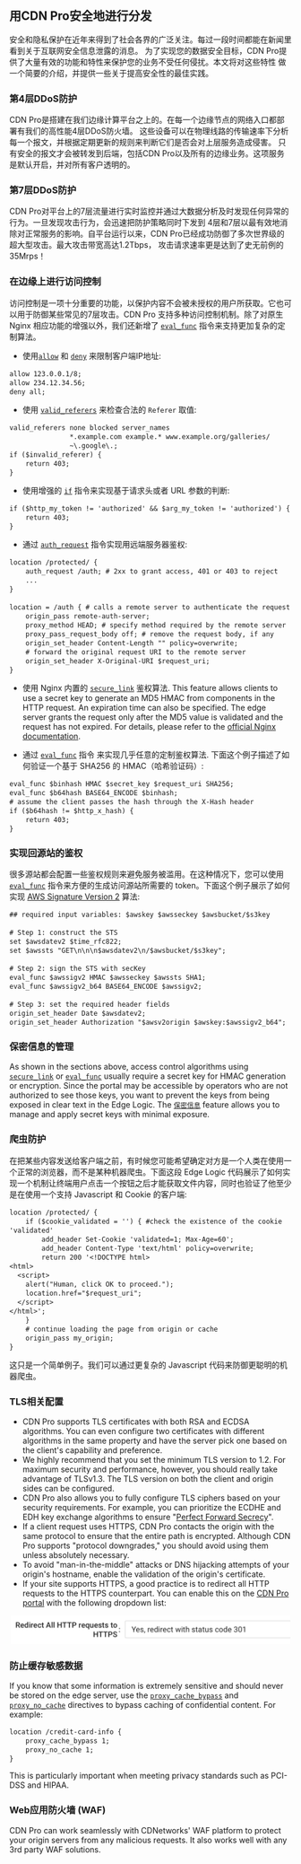 ## 用CDN Pro安全地进行分发

安全和隐私保护在近年来得到了社会各界的广泛关注。每过一段时间都能在新闻里看到关于互联网安全信息泄露的消息。
为了实现您的数据安全目标，CDN Pro提供了大量有效的功能和特性来保护您的业务不受任何侵扰。本文将对这些特性
做一个简要的介绍，并提供一些关于提高安全性的最佳实践。

### 第4层DDoS防护
CDN Pro是搭建在我们边缘计算平台之上的。在每一个边缘节点的网络入口都部署有我们的高性能4层DDoS防火墙。
这些设备可以在物理线路的传输速率下分析每一个报文，并根据定期更新的规则来判断它们是否会对上层服务造成侵害。
只有安全的报文才会被转发到后端，包括CDN Pro以及所有的边缘业务。这项服务是默认开启，并对所有客户透明的。

### 第7层DDoS防护
CDN Pro对平台上的7层流量进行实时监控并通过大数据分析及时发现任何异常的行为。一旦发现攻击行为，会迅速把防护策略同时下发到
4层和7层以最有效地消除对正常服务的影响。自平台运行以来，CDN Pro已经成功防御了多次世界级的超大型攻击。最大攻击带宽高达1.2Tbps，
攻击请求速率更是达到了史无前例的35Mrps！

### 在边缘上进行访问控制
访问控制是一项十分重要的功能，以保护内容不会被未授权的用户所获取。它也可以用于防御某些常见的7层攻击。CDN Pro 支持多种访问控制机制。除了对原生 Nginx 相应功能的增强以外，我们还新增了 [`eval_func`](</docs/edge-logic/supported-directives.md#eval_func>) 指令来支持更加复杂的定制算法。
* 使用[`allow`](</docs/edge-logic/supported-directives.md#allow>) 和 [`deny`](</docs/edge-logic/supported-directives.md#deny>) 来限制客户端IP地址:
```nginx
allow 123.0.0.1/8;
allow 234.12.34.56;
deny all;
```
* 使用 [`valid_referers`](</docs/edge-logic/supported-directives.md#valid_referers>) 来检查合法的 `Referer` 取值:
```nginx
valid_referers none blocked server_names
               *.example.com example.* www.example.org/galleries/
               ~\.google\.;
if ($invalid_referer) {
    return 403;
}
```
* 使用增强的 [`if`](</docs/edge-logic/supported-directives.md#if>) 指令来实现基于请求头或者 URL 参数的判断:
```nginx
if ($http_my_token != 'authorized' && $arg_my_token != 'authorized') {
    return 403;
}
```
* 通过 [`auth_request`](</docs/edge-logic/supported-directives.md#auth_request>) 指令实现用远端服务器鉴权:
```nginx
location /protected/ {
    auth_request /auth; # 2xx to grant access, 401 or 403 to reject
    ...
}

location = /auth { # calls a remote server to authenticate the request
    origin_pass remote-auth-server;
    proxy_method HEAD; # specify method required by the remote server
    proxy_pass_request_body off; # remove the request body, if any
    origin_set_header Content-Length "" policy=overwrite;
    # forward the original request URI to the remote server
    origin_set_header X-Original-URI $request_uri;
}
```
* 使用 Nginx 内置的 [`secure_link`](</docs/edge-logic/supported-directives.md#secure_link>) 鉴权算法. This feature allows clients to use a secret key to generate an MD5 HMAC from components in the HTTP request. An expiration time can also be specified. The edge server grants the request only after the MD5 value is validated and the request has not expired. For details, please refer to the [official Nginx documentation](http://nginx.org/en/docs/http/ngx_http_secure_link_module.html#secure_link).

* 通过 [`eval_func`](</docs/edge-logic/supported-directives.md#eval_func>) 指令 来实现几乎任意的定制鉴权算法. 下面这个例子描述了如何验证一个基于 SHA256 的 HMAC（哈希验证码）:
```nginx
eval_func $binhash HMAC $secret_key $request_uri SHA256;
eval_func $b64hash BASE64_ENCODE $binhash;
# assume the client passes the hash through the X-Hash header
if ($b64hash != $http_x_hash) {
    return 403;
}
```

### 实现回源站的鉴权
很多源站都会配置一些鉴权规则来避免服务被滥用。在这种情况下，您可以使用 [`eval_func`](</docs/edge-logic/supported-directives.md#eval_func>) 指令来方便的生成访问源站所需要的 token。下面这个例子展示了如何实现 [AWS Signature Version 2](https://docs.aws.amazon.com/AmazonS3/latest/userguide/RESTAuthentication.html) 算法:
```nginx
## required input variables: $awskey $awsseckey $awsbucket/$s3key

# Step 1: construct the STS
set $awsdatev2 $time_rfc822;
set $awssts "GET\n\n\n$awsdatev2\n/$awsbucket/$s3key";

# Step 2: sign the STS with secKey
eval_func $awssigv2 HMAC $awsseckey $awssts SHA1;
eval_func $awssigv2_b64 BASE64_ENCODE $awssigv2;

# Step 3: set the required header fields
origin_set_header Date $awsdatev2;
origin_set_header Authorization "$awsv2origin $awskey:$awssigv2_b64";
```

### 保密信息的管理
As shown in the sections above, access control algorithms using [`secure_link`](</docs/edge-logic/supported-directives.md#secure_link>) or [`eval_func`](</docs/edge-logic/supported-directives.md#eval_func>) usually require a secret key for HMAC generation or encryption. Since the portal may be accessible by operators who are not authorized to see those keys, you want to prevent the keys from being exposed in clear text in the Edge Logic. The [`保密信息`](</docs/portal/secrets/overview>) feature allows you to manage and apply secret keys with minimal exposure.

### 爬虫防护
在把某些内容发送给客户端之前，有时候您可能希望确定对方是一个人类在使用一个正常的浏览器，而不是某种机器爬虫。下面这段 Edge Logic 代码展示了如何实现一个机制让终端用户点击一个按钮之后才能获取文件内容，同时也验证了他至少是在使用一个支持 Javascript 和 Cookie 的客户端:
```nginx
location /protected/ {
    if ($cookie_validated = '') { #check the existence of the cookie 'validated'
        add_header Set-Cookie 'validated=1; Max-Age=60';
        add_header Content-Type 'text/html' policy=overwrite;
        return 200 '<!DOCTYPE html>
<html>
  <script>
    alert("Human, click OK to proceed.");
    location.href="$request_uri";
  </script>
</html>';
    }
    # continue loading the page from origin or cache
    origin_pass my_origin;
}
```
这只是一个简单例子。我们可以通过更复杂的 Javascript 代码来防御更聪明的机器爬虫。

### TLS相关配置
* CDN Pro supports TLS certificates with both RSA and ECDSA algorithms. You can even configure two certificates with different algorithms in the same property and have the server pick one based on the client's capability and preference.
* We highly recommend that you set the minimum TLS version to 1.2. For maximum security and performance, however, you should really take advantage of TLSv1.3. The TLS version on both the client and origin sides can be configured.
* CDN Pro also allows you to fully configure TLS ciphers based on your security requirements. For example, you can prioritize the ECDHE and EDH key exchange algorithms to ensure "[Perfect Forward Secrecy](https://www.digicert.com/kb/ssl-support/ssl-enabling-perfect-forward-secrecy.htm)".
* If a client request uses HTTPS, CDN Pro contacts the origin with the same protocol to ensure that the entire path is encrypted. Although CDN Pro supports "protocol downgrades," you should avoid using them unless absolutely necessary.
* To avoid "man-in-the-middle" attacks or DNS hijacking attempts of your origin's hostname, enable the validation of the origin's certificate.
* If your site supports HTTPS, a good practice is to redirect all HTTP requests to the HTTPS counterpart. You can enable this on the [CDN Pro portal](/docs/portal/edge-configurations/creating-property.md#tls-settings) with the following dropdown list:
<p align=center><img src="/docs/resources/images/edge-logic/http-redirect.png" alt="HTTP redirect" width="500"></p>

### 防止缓存敏感数据
If you know that some information is extremely sensitive and should never be stored on the edge server, use the [`proxy_cache_bypass`](</docs/edge-logic/supported-directives.md#proxy_cache_bypass>) and [`proxy_no_cache`](</docs/edge-logic/supported-directives.md#proxy_no_cache>) directives to bypass caching of confidential content. For example:
```nginx
location /credit-card-info {
    proxy_cache_bypass 1;
    proxy_no_cache 1;
}
```
This is particularly important when meeting privacy standards such as PCI-DSS and HIPAA.

### Web应用防火墙 (WAF)
CDN Pro can work seamlessly with CDNetworks' WAF platform to protect your origin servers from any malicious requests. It also works well with any 3rd party WAF solutions.